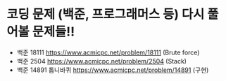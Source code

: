 # 코딩 문제 (백준, 프로그래머스 등) 다시 풀어볼 문제들!! 

- 백준 18111 https://www.acmicpc.net/problem/18111  (Brute force) 
- 백준 2504 https://www.acmicpc.net/problem/2504 (Stack)
- 백준 14891 톱니바퀴 https://www.acmicpc.net/problem/14891 (구현)
